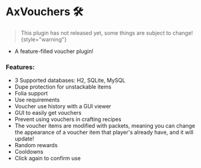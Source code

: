 # AxVouchers 🛠️

> This plugin has not released yet, some things are subject to change!
{style="warning"}
 
* A feature-filled voucher plugin!

### Features:
* 3 Supported databases: H2, SQLite, MySQL
* Dupe protection for unstackable items
* Folia support
* Use requirements
* Voucher use history with a GUI viewer
* GUI to easily get vouchers
* Prevent using vouchers in crafting recipes
* The voucher items are modified with packets, meaning you can change the appearance of a
voucher item that player's already have, and it will update!
* Random rewards
* Cooldowns
* Click again to confirm use